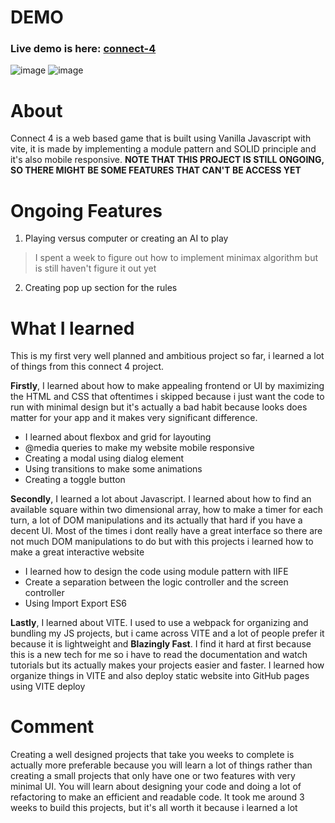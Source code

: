 # DEMO
### Live demo is here: [connect-4](https://gladd50.github.io/connect-4/)
![image](https://github.com/gladd50/connect-4/assets/108773064/f771d888-5953-4efb-876a-3bcecd0ce5df)
![image](https://github.com/gladd50/connect-4/assets/108773064/46988cd8-6eb7-4c3f-a72f-4e5f754ec65c)
# About
Connect 4 is a web based game that is built using Vanilla Javascript with vite, it is made by implementing a module pattern and SOLID principle and it's also mobile responsive. __NOTE THAT THIS PROJECT IS STILL ONGOING, SO THERE MIGHT BE SOME FEATURES THAT CAN'T BE ACCESS YET__
# Ongoing Features
1. Playing versus computer or creating an AI to play
> I spent a week to figure out how to implement minimax algorithm but is still haven't figure it out yet  
2. Creating pop up section for the rules
# What I learned
This is my first very well planned and ambitious project so far, i learned a lot of things from this connect 4 project.

__Firstly__, I learned about how to make appealing frontend or UI by maximizing the HTML and CSS that oftentimes i skipped because i just want the code to run with minimal design but it's actually a bad habit because looks does matter for your app and it makes very significant difference. 
* I learned about flexbox and grid for layouting
* @media queries to make my website mobile responsive
* Creating a modal using dialog element
* Using transitions to make some animations
* Creating a toggle button
  
__Secondly__, I learned a lot about Javascript. I learned about how to find an available square within two dimensional array, how to make a timer for each turn, a lot of DOM manipulations and its actually that hard if you have a decent UI. Most of the times i dont really have a great interface so there are not much DOM manipulations to do but with this projects i learned how to make a great interactive website
* I learned how to design the code using module pattern with IIFE
* Create a separation between the logic controller and the screen controller
* Using Import Export ES6
  
__Lastly__, I learned about VITE. I used to use a webpack for organizing and bundling my JS projects, but i came across VITE and a lot of people prefer it because it is lightweight and __Blazingly Fast__. I find it hard at first because this is a new tech for me so i have to read the documentation and watch tutorials but its actually makes your projects easier and faster. I learned how organize things in VITE and also deploy static website into GitHub pages using VITE deploy
# Comment
Creating a well designed projects that take you weeks to complete is actually more preferable because you will learn a lot of things rather than creating a small projects that only have one or two features with very minimal UI. You will learn about designing your code and doing a lot of refactoring to make an efficient and readable code. It took me around 3 weeks to build this projects, but it's all worth it because i learned a lot

